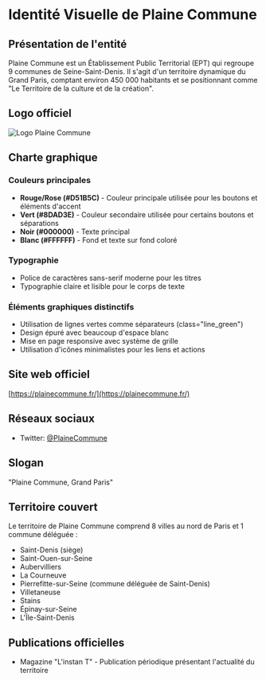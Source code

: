 # Identité Visuelle de Plaine Commune

## Présentation de l'entité
Plaine Commune est un Établissement Public Territorial (EPT) qui regroupe 9 communes de Seine-Saint-Denis. Il s'agit d'un territoire dynamique du Grand Paris, comptant environ 450 000 habitants et se positionnant comme "Le Territoire de la culture et de la création".

## Logo officiel
![Logo Plaine Commune](https://plainecommune.fr/fileadmin/user_upload/logoHome.png)

## Charte graphique

### Couleurs principales
- **Rouge/Rose (#D51B5C)** - Couleur principale utilisée pour les boutons et éléments d'accent
- **Vert (#8DAD3E)** - Couleur secondaire utilisée pour certains boutons et séparations
- **Noir (#000000)** - Texte principal
- **Blanc (#FFFFFF)** - Fond et texte sur fond coloré

### Typographie
- Police de caractères sans-serif moderne pour les titres
- Typographie claire et lisible pour le corps de texte

### Éléments graphiques distinctifs
- Utilisation de lignes vertes comme séparateurs (class="line_green")
- Design épuré avec beaucoup d'espace blanc
- Mise en page responsive avec système de grille
- Utilisation d'icônes minimalistes pour les liens et actions

## Site web officiel
[https://plainecommune.fr/](https://plainecommune.fr/)

## Réseaux sociaux
- Twitter: [@PlaineCommune](https://twitter.com/PlaineCommune)

## Slogan
"Plaine Commune, Grand Paris"

## Territoire couvert
Le territoire de Plaine Commune comprend 8 villes au nord de Paris et 1 commune déléguée :
- Saint-Denis (siège)
- Saint-Ouen-sur-Seine
- Aubervilliers
- La Courneuve
- Pierrefitte-sur-Seine (commune déléguée de Saint-Denis)
- Villetaneuse
- Stains
- Épinay-sur-Seine
- L'Île-Saint-Denis

## Publications officielles
- Magazine "L'instan T" - Publication périodique présentant l'actualité du territoire
